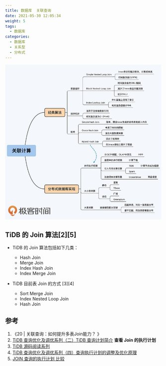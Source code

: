 ```yaml
---
title: 数据库  关联查询
date: 2021-05-30 12:05:34
weight: 5
tags:
  - 数据库
categories:
  - 数据库  
  - 关系型
  - 分布式
---
```


<p></p>
<!-- more -->

![join](./images/join.jpg)

## TiDB 的 Join 算法[2][5]
+ TiDB 的 Join 算法包括如下几类：
   - Hash Join
   - Merge Join
   - Index Hash Join
   - Index Merge Join

+ TiDB 目前表 Join 的方式 [3][4]
  - Sort Merge Join
  - Index Nested Loop Join
  - Hash Join
  
## 参考
1. 《20 | 关联查询：如何提升多表Join能力？ 》
2. [TiDB 查询优化及调优系列（二）TiDB 查询计划简介](https://cn.pingcap.com/blog/tidb-query-optimization-and-tuning-2)  **查看 Join 的执行计划**
3. [TiDB 源码阅读系列](https://cn.pingcap.com/blog/?tag=TiDB%20%E6%BA%90%E7%A0%81%E9%98%85%E8%AF%BB)
4. [TiDB 查询优化及调优系列（四）查询执行计划的调整及优化原理](https://cn.pingcap.com/blog/tidb-query-optimization-and-tuning-4)
5. [JOIN 查询的执行计划 比较](https://tidb.net/blog/cf459d89)





